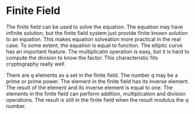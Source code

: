 # Finite Field

The finite field can be used to solve the equation. The equation may have infinite solution, but the finite field system just provide finite known solution to an equation. This makes equation solveation more practical in the real case. To some extent, the equation is equal to function. The elliptic curve has an important feature. The multiplicatin operation is easy, but it is hard to compute the division to know the factor. This characteristic fits cryptography really well.

There are q elements as a set in the finite field. The number q may be a prime or prime power. The element in the finite field has its inverse element. The result of the element and its inverse element is equal to one. The elements in the finite field can perform addition, multiplication and division operations. The result is still in the finite field when the result modulus the q number.
